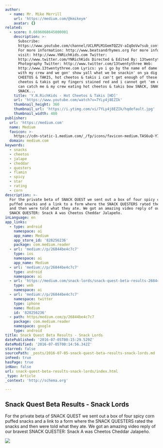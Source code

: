 ```yaml
---
author:
  - name: Mr. Mike Merrill
    url: 'https://medium.com/@kmikeym'
    avatar: {}
related:
  - score: 0.6696068645000001
    description: >-
      Subscribe:
      https://www.youtube.com/channel/UCLRPLM1GemTQZ2V-aIqOoVw?sub_confirmation=1
      For more information: http://www.beatsandrhymes.org For more info & music
      visit: http://www.YNRichKids.com Twitter:
      http://www.twitter.com/YNRichKids Directed & Edited By: 13twentythree
      Photography Twitter: http://www.twitter.com/13twentythree Web:
      http://www.13twentythree.com Lyrics: yo i go by the name of dame jones i'm
      with my crew and we gon' show yall what we be snackin' on ya dig (ok) HOT
      CHEETOS & TAKIS, hot cheetos & takis i can't get enough of these hot
      cheetos & takis got my fingers stained red and i cannot get 'em off me you
      can catch me & my crew eating hot cheetos & takis bow SNACK, SNACK,
      SNACK...
    title: 'Y.N.RichKids - Hot Cheetos & Takis [HD]'
    url: 'https://www.youtube.com/watch?v=7YLy4j8EZIk'
    thumbnail_height: 360
    thumbnail_url: 'https://i.ytimg.com/vi/7YLy4j8EZIk/hqdefault.jpg'
    thumbnail_width: 480
publisher:
  url: 'https://medium.com'
  name: Medium
  favicon: >-
    https://cdn-static-1.medium.com/_/fp/icons/favicon-medium.TAS6uQ-Y7kcKgi0xjcYHXw.ico
  domain: medium.com
keywords:
  - snacks
  - cheetos
  - jalape
  - cheddar
  - questers
  - flamin
  - spicy
  - star
  - rating
  - corn
description: >-
  For the private beta of SNACK QUEST we sent out a box of four spicy corn
  puffed snacks and a link to a form where the SNACK QUESTERS rated the snacks
  and then were told what they ate. We got an amazing video reply of our bravest
  SNACK QUESTER: Snack A was Cheetos Cheddar Jalapeño.
inLanguage: en
app_links:
  - type: android
    namespace: ai
    app_name: Medium
    app_store_id: '828256236'
    package: com.medium.reader
  - url: 'medium://p/26844be4c7c7'
    type: ios
    namespace: ai
    app_name: Medium
  - url: 'medium://p/26844be4c7c7'
    type: android
    namespace: ai
  - url: 'https://medium.com/snack-lords/snack-quest-beta-results-26844be4c7c7'
    type: web
    namespace: ai
  - url: 'medium://p/26844be4c7c7'
    namespace: twitter
    type: iphone
    name: Medium
    id: '828256236'
  - path: https/medium.com/p/26844be4c7c7
    package: com.medium.reader
    namespace: google
    type: android
title: Snack Quest Beta Results - Snack Lords
datePublished: '2016-07-05T00:15:29.529Z'
dateModified: '2016-07-05T00:14:56.342Z'
starred: false
sourcePath: _posts/2016-07-05-snack-quest-beta-results-snack-lords.md
inFeed: true
hasPage: true
inNav: false
url: snack-quest-beta-results-snack-lords/index.html
_type: Article
_context: 'http://schema.org'

---
```

<article style=""><h1>Snack Quest Beta Results - Snack Lords</h1><p>For the private beta of SNACK QUEST we sent out a box of four spicy corn puffed snacks and a link to a form where the SNACK QUESTERS rated the snacks and then were told what they ate. We got an amazing video reply of our bravest SNACK QUESTER: Snack A was Cheetos Cheddar Jalapeño.</p><img src="https://cdn-images-1.medium.com/max/1200/1*30OC1zQCGPx5jYX3L3yLGA.jpeg" /></article>
